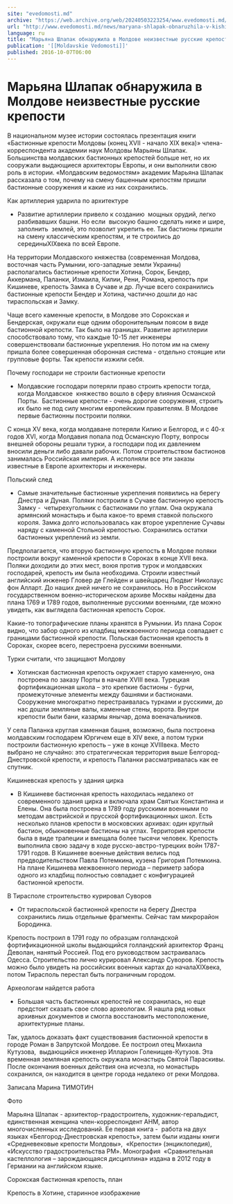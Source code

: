 ```yaml
---
site: "evedomosti.md"
archive: "https://web.archive.org/web/20240503223254/www.evedomosti.md/news/maryana-shlapak-obnaruzhila-v-kishineve-neizvestnuyu-russkuy"
url: "http://www.evedomosti.md/news/maryana-shlapak-obnaruzhila-v-kishineve-neizvestnuyu-russkuy"
language: ru
title: "Марьяна Шлапак обнаружила в Молдове неизвестные русские крепости"
publication: '[[Moldavskie Vedomosti]]'
published: 2016-10-07T06:00
---
```


# Марьяна Шлапак обнаружила в Молдове неизвестные русские крепости

В национальном музее истории состоялась презентация книги «Бастионные крепости Молдовы (конец XVII - начало XIX века)» члена-корреспондента академии наук Молдовы Марьяны Шлапак. Большинства молдавских бастионных крепостей больше нет, но их сооружали выдающиеся архитекторы Европы, и они выполнили свою роль в истории. «Молдавским ведомостям» академик Марьяна Шлапак рассказала о том, почему на смену башенным крепостям пришли бастионные сооружения и какие из них сохранились.

Как артиллерия ударила по архитектуре

- Развитие артиллерии привело к созданию  мощных орудий, легко разбивавших башни. Но если  высокую башню сделать ниже и шире, заполнить  землей, это позволит укрепить ее. Так бастионы пришли на смену классическим крепостям, и те строились до серединыXIXвека по всей Европе.

На территории Молдавского княжества (современная Молдова, восточная часть Румынии, юго-западные земли Украины) располагались бастионные крепости Хотина, Сорок, Бендер, Аккермана, Паланки, Измаила, Килии, Рени, Романа, крепость при Кишиневе, крепость Замка в Сучаве и др. Лучше всего сохранились бастионные крепости Бендер и Хотина, частично дошли до нас тираспольская и Замку.

Чаще всего каменные крепости, в Молдове это Сорокская и Бендерская, окружали еще одним оборонительным поясом в виде бастионной крепости. Так было на границах. Развитие артиллерии способствовало тому, что каждые 10-15 лет инженеры совершенствовали бастионные укрепления. Но потом им на смену пришла более совершенная оборонная система - отдельно стоящие или групповые форты. Так крепости изжили себя.

Почему господари не строили бастионные крепости

- Молдавские господари потеряли право строить крепости тогда, когда Молдавское  княжество вошло в сферу влияния Османской Порты.  Бастионные крепости - очень дорогие сооружения, строить их было не под силу многим европейским правителям. В Молдове первые бастионны построили поляки.

С конца XV века, когда молдаване потеряли Килию и Белгород, и с 40-х годов XVI, когда Молдавия попала под Османскую Порту, вопросы внешней обороны решали турки, а господари под их давлением вносили деньги либо давали рабочих. Потом строительством бастионов занималась Российская империя. А исполняли все эти заказы известные в Европе архитекторы и инженеры.

Польский след

- Самые значительные бастионные укрепления появились на берегу Днестра и Дуная. Поляки построили в Сучаве бастионную крепость Замку -  четырехугольник с бастионами по углам. Она окружала армянский монастырь и была какое-то время ставкой польского короля. Замка долго использовалась как второе укрепление Сучавы наряду с каменной Стольной крепостью. Сохранились остатки бастионных укреплений из земли.

Предполагается, что вторую бастионную крепость в Молдове поляки построили вокруг каменной крепости в Сороках в конце XVII века. Поляки доходили до этих мест, воюя против турок и молдавских господарей, крепость им была необходима. Строили известный английский инженер Гловер де Глейден и швейцарец Людвиг Николаус фон Алларт. До наших дней ничего не сохранилось. Но в Российском государственном военно-историческом архиве Москвы найдены два плана 1769 и 1789 годов, выполненные русскими военными, где можно увидеть, как выглядела бастионная крепость Сорок.

Какие-то топографические планы хранятся в Румынии. Из плана Сорок видно, что забор одного из кладбищ межвоенного периода совпадает с границами бастионной крепости. Польская бастионная крепость в Сороках, скорее всего, перестроена русскими военными.

Турки считали, что защищают Молдову

- Хотинская бастионная крепость окружает старую каменную, она построена по заказу Порты в начале XVIII века. Турецкая фортификационная школа – это крепкие бастионы - бурчи, промежуточные элементы между башнями и бастионами. Сооружение многократно перестраивалась турками и русскими, до нас дошли земляные валы, каменные стены, ворота. Внутри крепости были бани, казармы янычар, дома военачальников.

У села Паланка круглая каменная башня, возможно, была построена молдавским господарем Юргичем еще в XIV веке, а потом турки построили бастионную крепость – уже в конце XVIIIвека. Место выбрано не случайно: это стратегическая территория выше Белгород-Днестровской крепости, и крепость Паланки рассматривалась как ее спутник.

Кишиневская крепость у здания цирка

- В Кишиневе бастионная крепость находилась недалеко от современного здания цирка и включала храм Святых Константина и Елены. Она была построена в 1789 году русскими военными по методам австрийской и прусской фортификационных школ. Есть несколько планов крепости в московских архивах: один круглый бастион, обыкновенные бастионы на углах. Территория крепости была в виде трапеции и вмещала более тысячи человек. Крепость выполнила свою задачу в ходе русско-австро-турецких войн 1787-1791 годов. В Кишиневе военные действия велись под предводительством Павла Потемкина, кузена Григория Потемкина. На плане Кишинева межвоенного периода – периметр забора одного из кладбищ полностью совпадает с конфигурацией бастионной крепости.

В Тирасполе строительство курировал Суворов

- От тираспольской бастионной крепости на берегу Днестра сохранились лишь отдельные фрагменты. Сейчас там микрорайон Бородинка.

Крепость построил в 1791 году по образцам голландской фортификационной школы выдающийся голландский архитектор Франц Деволан, нанятый Россией. Под его руководством застраивалась Одесса. Строительство лично курировал Александр Суворов. Крепость можно было увидеть на российских военных картах до началаXIXвека, потом Тирасполь перестал быть пограничным городом.

Археологам найдется работа

- Большая часть бастионных крепостей не сохранилась, но еще предстоит сказать свое слово археологам. Я нашла ряд новых архивных документов и смогла восстановить местоположение, архитектурные планы.

Так, удалось доказать факт существования бастионной крепости в городе Роман в Запрутской Молдове. Ее построил отец Михаила Кутузова,  выдающийся инженер Илларион Голенищев-Кутузов. Эта временная земляная крепость окружала монастырь Святой Параскивы. После окончания военных действия она исчезла, но монастырь сохранился, он находится в центре города недалеко от реки Молдова.

Записала Марина ТИМОТИН

Фото

Марьяна Шлапак - архитектор-градостроитель, художник-геральдист, единственная женщина член-корреспондент АНМ, автор многочисленных исследований. Ее первая книга -  работа на двух языках «Белгород-Днестровская крепость», затем были изданы книги «Средневековые крепости Молдовы»,  «Крепости» (энциклопедия), «Искусство градостроительства РМ». Монография  «Сравнительная кастеллология – зарождающаяся дисциплина» издана в 2012 году в Германии на английском языке.

Сорокская бастионная крепость, план

Крепость в Хотине, старинное изображение